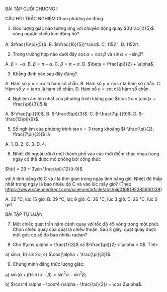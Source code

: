 BÀI TẬP CUỐI CHƯƠNG I

CÂU HỎI TRẮC NGHIỆM
Chọn phương án đúng.

1. Góc lượng giác nào tương ứng với chuyển động quay $3\frac{1}{5}$ vòng ngược chiều kim đồng hồ?

A. $\frac{16\pi}{5}$.
B. $(\frac{16}{5})^\circ$.
C. $1152^\circ$.
D. $1152\pi$.

2. Trong trường hợp nào dưới đây $\cos \alpha = \cos \beta$ và $\sin \alpha = -\sin \beta$?

A. $\beta = -\alpha$.
B. $\beta = \pi - \alpha$.
C. $\beta = \pi + \alpha$.
D. $\beta = \frac{\pi}{2} + \alpha$.

3. Khẳng định nào sau đây đúng?

A. Hàm số $y = \sin x$ là hàm số chẵn.
B. Hàm số $y = \cos x$ là hàm số chẵn.
C. Hàm số $y = \tan x$ là hàm số chẵn.
D. Hàm số $y = \cot x$ là hàm số chẵn.

4. Nghiệm âm lớn nhất của phương trình lượng giác $\cos 2x = \cos(x + \frac{\pi}{3})$ là

A. $-\frac{\pi}{9}$.
B. $-\frac{5\pi}{3}$.
C. $-\frac{7\pi}{9}$.
D. $-\frac{13\pi}{9}$.

5. Số nghiệm của phương trình $\tan x = 3$ trong khoảng $(-\frac{\pi}{2}, \frac{7\pi}{3}]$ là

A. 1.
B. 2.
C. 3.
D. 4.

6. Nhiệt độ ngoài trời ở một thành phố vào các thời điểm khác nhau trong ngày có thể được mô phỏng bởi công thức

$h(t) = 29 + 3\sin \frac{\pi}{12}(t-9)$

với $h$ tính bằng độ C và $t$ là thời gian trong ngày tính bằng giờ. Nhiệt độ thấp nhất trong ngày là bao nhiêu độ C và vào lúc mấy giờ?
(Theo https://www.sciencedirect.com/science/article/abs/pii/0168192385900139)

A. 32 °C, lúc 15 giờ.
B. 29 °C, lúc 9 giờ.
C. 26 °C, lúc 3 giờ.
D. 26 °C, lúc 0 giờ.

BÀI TẬP TỰ LUẬN

7. Một chiếc quạt trần nằm cánh quay với tốc độ 45 vòng trong một phút. Chọn chiều quay của quạt là chiều thuận. Sau 3 giây, quạt quay được một góc có số đo bao nhiêu radian?

8. Cho $\cos \alpha = \frac{1}{3}$ và $-\frac{\pi}{2} < \alpha < 0$. Tính:

a) $\sin \alpha$;
b) $\sin 2\alpha$;
c) $\cos(\alpha + \frac{\pi}{3})$.

9. Chứng minh đẳng thức lượng giác:

a) $\sin (\alpha + \beta) \sin (\alpha - \beta) = \sin^2 \alpha - \sin^2 \beta$;

b) $\cos^4 \alpha - \cos^4 (\alpha - \frac{\pi}{2}) = \cos 2\alpha$.